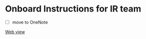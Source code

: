 # Onboard Instructions for IR team

- [ ]  move to OneNote

[Web view](https://microsoftapc-my.sharepoint.com/personal/chaozheng_microsoft_com/_layouts/OneNote.aspx?id=%2Fpersonal%2Fchaozheng_microsoft_com%2FDocuments%2FChao%20%40%20Microsoft&wd=target%28Intergration%20Runtime.one%7C22289C8E-ADD2-4B03-8719-54CC54AC8374%2FOnboard%20Instructions%7CE2F9F2C7-2D4C-42A1-9109-351340A59763%2F%29)